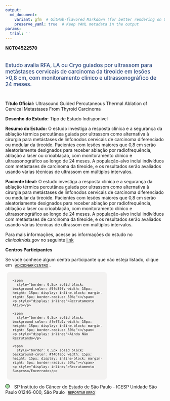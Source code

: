 ```yaml
---
output: 
  md_document:
    variant: gfm  # GitHub-flavored Markdown (for better rendering on GitHub)
    preserve_yaml: true  # Keep YAML metadata in the output
params:
  trial: ''
---
```


**NCT04522570**

<div style="padding: 5px 5px 5px 0px; font-size: 1.20em; font-weight: 500; color: #2E4A7F; text-align: left; margin-bottom: 20px">

Estudo avalia RFA, LA ou Cryo guiados por ultrassom para metástases
cervicais de carcinoma da tireoide em lesões \>0,8 cm, com monitoramento
clínico e ultrassonográfico de 24 meses.

</div>

**Título Oficial:** Ultrasound Guided Percutaneous Thermal Ablation of
Cervical Metastases From Thyroid Carcinoma

**Desenho do Estudo:** Tipo de Estudo Indisponivel

**Resumo do Estudo:** O estudo investiga a resposta clínica e a
segurança da ablação térmica percutânea guiada por ultrassom como
alternativa à cirurgia para metástases de linfonodos cervicais de
carcinoma diferenciado ou medular da tireoide. Pacientes com lesões
maiores que 0,8 cm serão aleatoriamente designados para receber ablação
por radiofrequência, ablação a laser ou crioablação, com monitoramento
clínico e ultrassonográfico ao longo de 24 meses. A população-alvo
inclui indivíduos com metástases de carcinoma da tireoide, e os
resultados serão avaliados usando várias técnicas de ultrassom em
múltiplos intervalos.

**Paciente Ideal:** O estudo investiga a resposta clínica e a segurança
da ablação térmica percutânea guiada por ultrassom como alternativa à
cirurgia para metástases de linfonodos cervicais de carcinoma
diferenciado ou medular da tireoide. Pacientes com lesões maiores que
0,8 cm serão aleatoriamente designados para receber ablação por
radiofrequência, ablação a laser ou crioablação, com monitoramento
clínico e ultrassonográfico ao longo de 24 meses. A população-alvo
inclui indivíduos com metástases de carcinoma da tireoide, e os
resultados serão avaliados usando várias técnicas de ultrassom em
múltiplos intervalos.

Para mais informações, acesse as informações do estudo no
*clinicaltrials.gov* no seguinte
[link](https://clinicaltrials.gov/ct2/show/NCT04522570)

**Centros Participantes**

Se você conhece algum centro participante que não esteja listado, clique
em
<span style="color: #2E4A7F; margin-left: 2px; padding: 4px; background-color: #f3f2f1; border-radius: 8px; font-weight: 500; font-size: 0.75em"><a
href="https://flazar.shinyapps.io/formsapp?study_nct_id=NCT04522570&amp;location_id=N%2FA&amp;location_full_name=N%2FA&amp;form_type=Adicionar%20Centro"
target="_blank">ADICIONAR CENTRO</a></span>.

<div style="margin-bottom: 8px; margin-left: 5px; padding: 8px; max-width: 300px; background-color: #f3f2f1; border-radius: 8px; font-size: 0.9em">

<div style="margin-left: 10px;">

    <span 
      style="border: 0.5px solid black; background-color: #9fd89f; width: 15px; height: 15px; display: inline-block; margin-right: 5px; border-radius: 50%;"></span>
    <p style="display: inline;">Recrutamento Ativo</p>

</div>

<div style="margin-left: 10px;">

    <span 
      style="border: 0.5px solid black; background-color: #fef7b2; width: 15px; height: 15px; display: inline-block; margin-right: 5px; border-radius: 50%;"></span>
    <p style="display: inline;">Ainda Não Recrutando</p>

</div>

<div style="margin-left: 10px;">

    <span 
      style="border: 0.5px solid black; background-color: #f4bfab; width: 15px; height: 15px; display: inline-block; margin-right: 5px; border-radius: 50%;"></span>
    <p style="display: inline;">Recrutamento Suspenso/Encerrado</p>

</div>

</div>

<span style="border: 0.5px solid black; display: inline-block; width: 12px; height: 12px; border-radius: 50%; margin-right: 10px; padding-bottom: 0px; background-color: #9fd89f;"></span>
SP Instituto do Câncer do Estado de São Paulo - ICESP Unidade São Paulo
01246-000, São Paulo
<span style="color: #2E4A7F; margin-left: 2px; padding: 4px; background-color: #f3f2f1; border-radius: 8px; font-weight: 500; font-size: 0.75em"><a
href="https://flazar.shinyapps.io/formsapp?study_nct_id=NCT04522570&amp;location_id=INSTITUTODOCANCERDOESTADODESAOPAULOSAOPAULO01246000BRAZIL&amp;location_full_name=Instituto%20do%20C%C3%A2ncer%20do%20Estado%20de%20S%C3%A3o%20Paulo%20-%20ICESP%20Unidade%20S%C3%A3o%20Paulo%2C%2001246-000%2C%20S%C3%A3o%20Paulo&amp;form_type=Reportar%20Erro"
target="_blank">REPORTAR ERRO</a></span>
